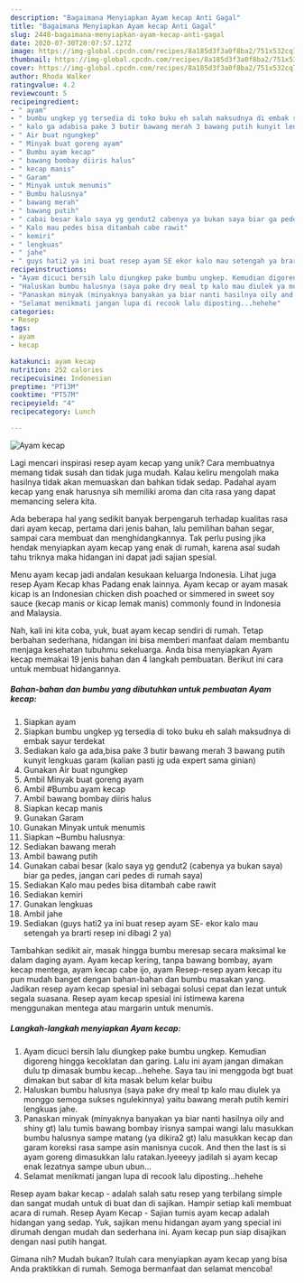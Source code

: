 ```yaml
---
description: "Bagaimana Menyiapkan Ayam kecap Anti Gagal"
title: "Bagaimana Menyiapkan Ayam kecap Anti Gagal"
slug: 2448-bagaimana-menyiapkan-ayam-kecap-anti-gagal
date: 2020-07-30T20:07:57.127Z
image: https://img-global.cpcdn.com/recipes/8a185d3f3a0f8ba2/751x532cq70/ayam-kecap-foto-resep-utama.jpg
thumbnail: https://img-global.cpcdn.com/recipes/8a185d3f3a0f8ba2/751x532cq70/ayam-kecap-foto-resep-utama.jpg
cover: https://img-global.cpcdn.com/recipes/8a185d3f3a0f8ba2/751x532cq70/ayam-kecap-foto-resep-utama.jpg
author: Rhoda Walker
ratingvalue: 4.2
reviewcount: 5
recipeingredient:
- " ayam"
- " bumbu ungkep yg tersedia di toko buku eh salah maksudnya di embak sayur terdekat"
- " kalo ga adabisa pake 3 butir bawang merah 3 bawang putih kunyit lengkuas garam kalian pasti jg uda expert sama ginian"
- " Air buat ngungkep"
- " Minyak buat goreng ayam"
- " Bumbu ayam kecap"
- " bawang bombay diiris halus"
- " kecap manis"
- " Garam"
- " Minyak untuk menumis"
- " Bumbu halusnya"
- " bawang merah"
- " bawang putih"
- " cabai besar kalo saya yg gendut2 cabenya ya bukan saya biar ga pedes jangan cari pedes di rumah saya"
- " Kalo mau pedes bisa ditambah cabe rawit"
- " kemiri"
- " lengkuas"
- " jahe"
- " guys hati2 ya ini buat resep ayam SE ekor kalo mau setengah ya brarti resep ini dibagi 2 ya"
recipeinstructions:
- "Ayam dicuci bersih lalu diungkep pake bumbu ungkep. Kemudian digoreng hingga kecoklatan dan garing. Lalu ini ayam jangan dimakan dulu tp dimasak bumbu kecap...hehehe. Saya tau ini menggoda bgt buat dimakan but sabar dl kita masak belum kelar buibu"
- "Haluskan bumbu halusnya (saya pake dry meal tp kalo mau diulek ya monggo semoga sukses ngulekinnya) yaitu bawang merah putih kemiri lengkuas jahe."
- "Panaskan minyak (minyaknya banyakan ya biar nanti hasilnya oily and shiny gt) lalu tumis bawang bombay irisnya sampai wangi lalu masukkan bumbu halusnya sampe matang (ya dikira2 gt) lalu masukkan kecap dan garam koreksi rasa sampe asin manisnya cucok. And then the last is si ayam goreng dimasukkan lalu ratakan.Iyeeeyy jadilah si ayam kecap enak lezatnya sampe ubun ubun..."
- "Selamat menikmati jangan lupa di recook lalu diposting...hehehe"
categories:
- Resep
tags:
- ayam
- kecap

katakunci: ayam kecap 
nutrition: 252 calories
recipecuisine: Indonesian
preptime: "PT13M"
cooktime: "PT57M"
recipeyield: "4"
recipecategory: Lunch

---
```



![Ayam kecap](https://img-global.cpcdn.com/recipes/8a185d3f3a0f8ba2/751x532cq70/ayam-kecap-foto-resep-utama.jpg)

Lagi mencari inspirasi resep ayam kecap yang unik? Cara membuatnya memang tidak susah dan tidak juga mudah. Kalau keliru mengolah maka hasilnya tidak akan memuaskan dan bahkan tidak sedap. Padahal ayam kecap yang enak harusnya sih memiliki aroma dan cita rasa yang dapat memancing selera kita.

Ada beberapa hal yang sedikit banyak berpengaruh terhadap kualitas rasa dari ayam kecap, pertama dari jenis bahan, lalu pemilihan bahan segar, sampai cara membuat dan menghidangkannya. Tak perlu pusing jika hendak menyiapkan ayam kecap yang enak di rumah, karena asal sudah tahu triknya maka hidangan ini dapat jadi sajian spesial.

Menu ayam kecap jadi andalan kesukaan keluarga Indonesia. Lihat juga resep Ayam Kecap khas Padang enak lainnya. Ayam kecap or ayam masak kicap is an Indonesian chicken dish poached or simmered in sweet soy sauce (kecap manis or kicap lemak manis) commonly found in Indonesia and Malaysia.


Nah, kali ini kita coba, yuk, buat ayam kecap sendiri di rumah. Tetap berbahan sederhana, hidangan ini bisa memberi manfaat dalam membantu menjaga kesehatan tubuhmu sekeluarga. Anda bisa menyiapkan Ayam kecap memakai 19 jenis bahan dan 4 langkah pembuatan. Berikut ini cara untuk membuat hidangannya.

<!--inarticleads1-->

##### Bahan-bahan dan bumbu yang dibutuhkan untuk pembuatan Ayam kecap:

1. Siapkan  ayam
1. Siapkan  bumbu ungkep yg tersedia di toko buku eh salah maksudnya di embak sayur terdekat
1. Sediakan  kalo ga ada,bisa pake 3 butir bawang merah 3 bawang putih kunyit lengkuas garam (kalian pasti jg uda expert sama ginian)
1. Gunakan  Air buat ngungkep
1. Ambil  Minyak buat goreng ayam
1. Ambil  #Bumbu ayam kecap
1. Ambil  bawang bombay diiris halus
1. Siapkan  kecap manis
1. Gunakan  Garam
1. Gunakan  Minyak untuk menumis
1. Siapkan  ~Bumbu halusnya:
1. Sediakan  bawang merah
1. Ambil  bawang putih
1. Gunakan  cabai besar (kalo saya yg gendut2 (cabenya ya bukan saya) biar ga pedes, jangan cari pedes di rumah saya)
1. Sediakan  Kalo mau pedes bisa ditambah cabe rawit
1. Sediakan  kemiri
1. Gunakan  lengkuas
1. Ambil  jahe
1. Sediakan  (guys hati2 ya ini buat resep ayam SE- ekor kalo mau setengah ya brarti resep ini dibagi 2 ya)


Tambahkan sedikit air, masak hingga bumbu meresap secara maksimal ke dalam daging ayam. Ayam kecap kering, tanpa bawang bombay, ayam kecap mentega, ayam kecap cabe ijo, ayam Resep-resep ayam kecap itu pun mudah banget dengan bahan-bahan dan bumbu masakan yang. Jadikan resep ayam kecap spesial ini sebagai solusi cepat dan lezat untuk segala suasana. Resep ayam kecap spesial ini istimewa karena menggunakan mentega atau margarin untuk menumis. 

<!--inarticleads2-->

##### Langkah-langkah menyiapkan Ayam kecap:

1. Ayam dicuci bersih lalu diungkep pake bumbu ungkep. Kemudian digoreng hingga kecoklatan dan garing. Lalu ini ayam jangan dimakan dulu tp dimasak bumbu kecap...hehehe. Saya tau ini menggoda bgt buat dimakan but sabar dl kita masak belum kelar buibu
1. Haluskan bumbu halusnya (saya pake dry meal tp kalo mau diulek ya monggo semoga sukses ngulekinnya) yaitu bawang merah putih kemiri lengkuas jahe.
1. Panaskan minyak (minyaknya banyakan ya biar nanti hasilnya oily and shiny gt) lalu tumis bawang bombay irisnya sampai wangi lalu masukkan bumbu halusnya sampe matang (ya dikira2 gt) lalu masukkan kecap dan garam koreksi rasa sampe asin manisnya cucok. And then the last is si ayam goreng dimasukkan lalu ratakan.Iyeeeyy jadilah si ayam kecap enak lezatnya sampe ubun ubun...
1. Selamat menikmati jangan lupa di recook lalu diposting...hehehe


Resep ayam bakar kecap - adalah salah satu resep yang terbilang simple dan sangat mudah untuk di buat dan di sajikan. Hampir setiap kali membuat acara di rumah. Resep Ayam Kecap - Sajian tumis ayam kecap adalah hidangan yang sedap. Yuk, sajikan menu hidangan ayam yang special ini dirumah dengan mudah dan sederhana ini. Ayam kecap pun siap disajikan dengan nasi putih hangat. 

Gimana nih? Mudah bukan? Itulah cara menyiapkan ayam kecap yang bisa Anda praktikkan di rumah. Semoga bermanfaat dan selamat mencoba!
